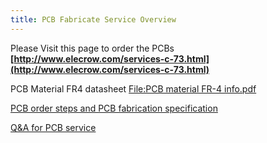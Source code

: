 ```yaml
---
title: PCB Fabricate Service Overview
---
```


Please Visit this page to order the PCBs **[http://www.elecrow.com/services-c-73.html](http://www.elecrow.com/services-c-73.html)**

PCB Material FR4 datasheet [File:PCB material FR-4 info.pdf](https://wiki.elecrow.com/images/3/34/PCB_material_FR-4_info.pdf "File:PCB material FR-4 info.pdf")

[PCB order steps and PCB fabrication specification](http://www.elecrow.com/download/Readme%20before%20ordering%20PCB%20online%20V1.2.pdf)

[Q&amp;A for PCB service](./q26a-for-pcb-service.md)